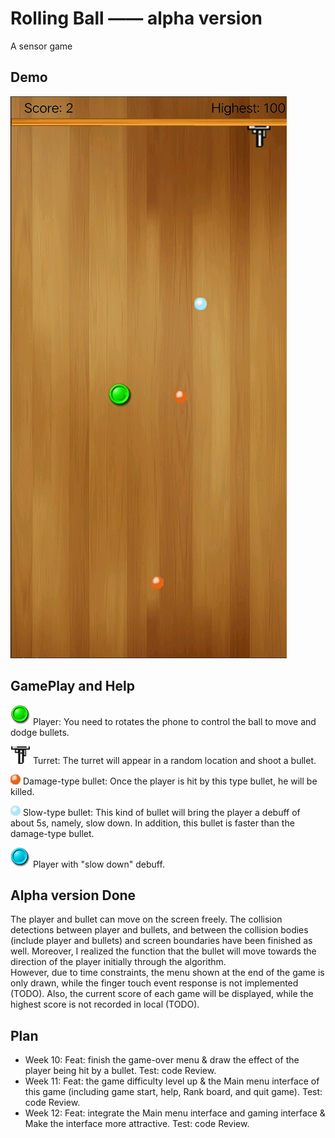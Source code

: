 # Rolling Ball —— alpha version
A sensor game

## Demo
![game screenshot](https://github.com/18372324/RollingBall/blob/main/screenShots/GameStart.png?raw=true)

## GamePlay and Help
![Player pic](https://github.com/18372324/RollingBall/blob/main/screenShots/ball_normal.png?raw=true) Player: You need to rotates the phone to control the ball to move and dodge bullets.  


![Turret pic](https://github.com/18372324/RollingBall/blob/main/screenShots/turret_down.png?raw=true) Turret: The turret will appear in a random location and shoot a bullet.  


![DamageBullet pic](https://github.com/18372324/RollingBall/blob/main/screenShots/bullet_damage.png?raw=true) Damage-type bullet: Once the player is hit by this type bullet, he will be killed.  


![SlowBullet pic](https://github.com/18372324/RollingBall/blob/main/screenShots/bullet_slow.png?raw=true) Slow-type bullet: This kind of bullet will bring the player a debuff of about 5s, namely, slow down. In addition, this bullet is faster than the damage-type bullet.  


![PlyaerSlow pic](https://github.com/18372324/RollingBall/blob/main/screenShots/ball_slow.png?raw=true) Player with "slow down" debuff.  

## Alpha version Done
The player and bullet can move on the screen freely. The collision detections between player and bullets, and between the collision bodies (include player and bullets) and screen boundaries have been finished as well. Moreover, I realized the function that the bullet will move towards the direction of the player initially through the algorithm.   
However, due to time constraints, the menu shown at the end of the game is only drawn, while the finger touch event response is not implemented (TODO). Also, the current score of each game will be displayed, while the highest score is not recorded in local (TODO).  

## Plan

- Week 10: Feat: finish the game-over menu & draw the effect of the player being hit by a bullet. Test: code Review.  
- Week 11: Feat: the game difficulty level up & the Main menu interface of this game (including game start, help, Rank board, and quit game). Test: code Review.
- Week 12: Feat: integrate the Main menu interface and gaming interface & Make the interface more attractive. Test: code Review.